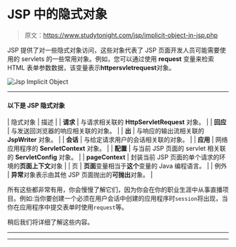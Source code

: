 # JSP 中的隐式对象

> 原文：<https://www.studytonight.com/jsp/implicit-object-in-jsp.php>

JSP 提供了对一些隐式对象访问，这些对象代表了 JSP 页面开发人员可能需要使用的 servlets 的一些常用对象。例如，您可以通过使用 **request** 变量来检索 HTML 表单参数数据，该变量表示**httpersvletrequest**对象。

![Jsp Implicit Object](../Images/7e0972e951316ab8047b1be2dd57871b.png)

* * *

#### 以下是 JSP 隐式对象

| 隐式对象 | 描述 |
| **请求** | 与请求相关联的 **HttpServletRequest** 对象。 |
| **回应** | 与发送回浏览器的响应相关联的对象。 |
| **出** | 与响应的输出流相关联的 **JspWriter** 对象。 |
| **会话** | 与给定请求用户的会话相关联的对象。 |
| **应用** | 网络应用程序的 **ServletContext** 对象。 |
| **配置** | 与当前 JSP 页面的 servlet 相关联的 **ServletConfig** 对象。 |
| **pageContext** | 封装当前 JSP 页面的单个请求的环境的**页面上下文**对象 |
| 页 | **页面**变量相当于**这个**变量的 Java 编程语言。 |
| 例外 | **异常**对象表示由其他 JSP 页面抛出的**可抛出**对象。 |

所有这些都非常有用，你会慢慢了解它们，因为你会在你的职业生涯中从事直播项目。例如:当你要创建一个必须在用户会话中创建的应用程序时`session`将出现，当你在应用程序中提交表单时使用`request`等。

稍后我们将详细了解这些内容。

* * *

* * *